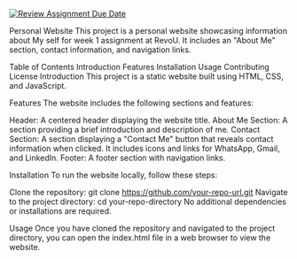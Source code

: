[![Review Assignment Due Date](https://classroom.github.com/assets/deadline-readme-button-24ddc0f5d75046c5622901739e7c5dd533143b0c8e959d652212380cedb1ea36.svg)](https://classroom.github.com/a/l9v8sNrv)

Personal Website
This project is a personal website showcasing information about My self for week 1 assignment at RevoU. It includes an "About Me" section, contact information, and navigation links.

Table of Contents
Introduction
Features
Installation
Usage
Contributing
License
Introduction
This project is a static website built using HTML, CSS, and JavaScript.

Features
The website includes the following sections and features:

Header: A centered header displaying the website title.
About Me Section: A section providing a brief introduction and description of me.
Contact Section: A section displaying a "Contact Me" button that reveals contact information when clicked. It includes icons and links for WhatsApp, Gmail, and LinkedIn.
Footer: A footer section with navigation links.

Installation
To run the website locally, follow these steps:

Clone the repository: git clone https://github.com/your-repo-url.git
Navigate to the project directory: cd your-repo-directory
No additional dependencies or installations are required.

Usage
Once you have cloned the repository and navigated to the project directory, you can open the index.html file in a web browser to view the website.